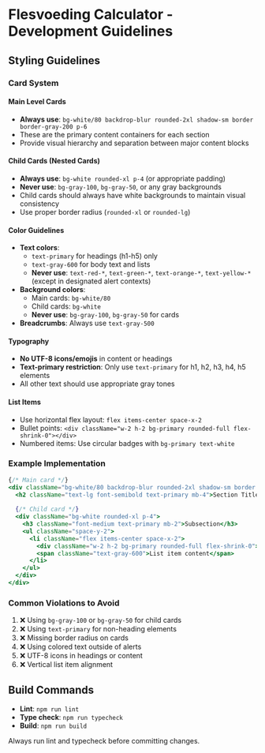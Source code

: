 # Flesvoeding Calculator - Development Guidelines

## Styling Guidelines

### Card System

#### Main Level Cards
- **Always use**: `bg-white/80 backdrop-blur rounded-2xl shadow-sm border border-gray-200 p-6`
- These are the primary content containers for each section
- Provide visual hierarchy and separation between major content blocks

#### Child Cards (Nested Cards)
- **Always use**: `bg-white rounded-xl p-4` (or appropriate padding)
- **Never use**: `bg-gray-100`, `bg-gray-50`, or any gray backgrounds
- Child cards should always have white backgrounds to maintain visual consistency
- Use proper border radius (`rounded-xl` or `rounded-lg`)

#### Color Guidelines
- **Text colors**: 
  - `text-primary` for headings (h1-h5) only
  - `text-gray-600` for body text and lists
  - **Never use**: `text-red-*`, `text-green-*`, `text-orange-*`, `text-yellow-*` (except in designated alert contexts)
- **Background colors**:
  - Main cards: `bg-white/80`
  - Child cards: `bg-white`
  - **Never use**: `bg-gray-100`, `bg-gray-50` for cards
- **Breadcrumbs**: Always use `text-gray-500`

#### Typography
- **No UTF-8 icons/emojis** in content or headings
- **Text-primary restriction**: Only use `text-primary` for h1, h2, h3, h4, h5 elements
- All other text should use appropriate gray tones

#### List Items
- Use horizontal flex layout: `flex items-center space-x-2`
- Bullet points: `<div className="w-2 h-2 bg-primary rounded-full flex-shrink-0"></div>`
- Numbered items: Use circular badges with `bg-primary text-white`

### Example Implementation

```jsx
{/* Main card */}
<div className="bg-white/80 backdrop-blur rounded-2xl shadow-sm border border-gray-200 p-6">
  <h2 className="text-lg font-semibold text-primary mb-4">Section Title</h2>
  
  {/* Child card */}
  <div className="bg-white rounded-xl p-4">
    <h3 className="font-medium text-primary mb-2">Subsection</h3>
    <ul className="space-y-2">
      <li className="flex items-center space-x-2">
        <div className="w-2 h-2 bg-primary rounded-full flex-shrink-0"></div>
        <span className="text-gray-600">List item content</span>
      </li>
    </ul>
  </div>
</div>
```

### Common Violations to Avoid

1. ❌ Using `bg-gray-100` or `bg-gray-50` for child cards
2. ❌ Using `text-primary` for non-heading elements
3. ❌ Missing border radius on cards
4. ❌ Using colored text outside of alerts
5. ❌ UTF-8 icons in headings or content
6. ❌ Vertical list item alignment

## Build Commands

- **Lint**: `npm run lint`
- **Type check**: `npm run typecheck`
- **Build**: `npm run build`

Always run lint and typecheck before committing changes.